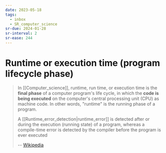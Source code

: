 ```yaml
---
date: 2023-05-18
tags:
  - inbox
  - SR_computer_science
sr-due: 2024-01-28
sr-interval: 2
sr-ease: 244
---
```


# Runtime or execution time (program lifecycle phase)

> In [[Computer_science]], runtime, run time, or execution time is the **final
> phase** of a computer program's life cycle, in which the **code is being
> executed** on the computer's central processing unit (CPU) as machine code. In
> other words, "runtime" is the running phase of a program.
>
> A [[Runtime_error_detection|runtime_error]] is detected after or during the
> execution (running state) of a program, whereas a compile-time error is
> detected by the compiler before the program is ever executed
>
> --
> [Wikipedia](https://en.wikipedia.org/wiki/Runtime_\(program_lifecycle_phase\))